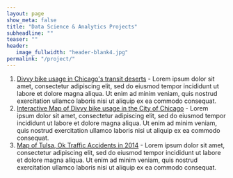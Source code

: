 ```yaml
---
layout: page
show_meta: false
title: "Data Science & Analytics Projects"
subheadline: ""
teaser: ""
header:
   image_fullwidth: "header-blank4.jpg"
permalink: "/project/"
---
```

1. <a href="https://mishaberrien.com/chicago-bikeshare-analysis/" target="_blank">Divvy bike usage in Chicago's transit deserts</a> - Lorem ipsum dolor sit amet, consectetur adipiscing elit, sed do eiusmod tempor incididunt ut labore et dolore magna aliqua. Ut enim ad minim veniam, quis nostrud exercitation ullamco laboris nisi ut aliquip ex ea commodo consequat.
1. <a href="https://mishaberrien.com/chicago-bikeshare-analysis/" target="_blank">Interactive Map of Divvy bike usage in the City of Chicago</a> - Lorem ipsum dolor sit amet, consectetur adipiscing elit, sed do eiusmod tempor incididunt ut labore et dolore magna aliqua. Ut enim ad minim veniam, quis nostrud exercitation ullamco laboris nisi ut aliquip ex ea commodo consequat.
1. <a href="https://mishaberrien.com/tulsa-traffic-safety/" target="_blank">Map of Tulsa, Ok Traffic Accidents in 2014</a> - Lorem ipsum dolor sit amet, consectetur adipiscing elit, sed do eiusmod tempor incididunt ut labore et dolore magna aliqua. Ut enim ad minim veniam, quis nostrud exercitation ullamco laboris nisi ut aliquip ex ea commodo consequat.
